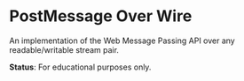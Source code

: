# PostMessage Over Wire

An implementation of the Web Message Passing API over any readable/writable stream pair. 

**Status**: For educational purposes only. 
